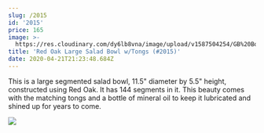 ```yaml
---
slug: /2015
id: '2015'
price: 165
image: >-
  https://res.cloudinary.com/dy6lb8vna/image/upload/v1587504254/GB%20Bowlworks%20Gallery/2015a.jpg
title: 'Red Oak Large Salad Bowl w/Tongs (#2015)'
date: 2020-04-21T21:23:48.684Z
---
```

This is a large segmented salad bowl, 11.5" diameter by 5.5" height, constructed using Red Oak.  It has 144 segments in it.  This beauty comes with the matching tongs and a bottle of mineral oil to keep it lubricated and shined up for years to come.

![](https://res.cloudinary.com/dy6lb8vna/image/upload/v1587504366/GB%20Bowlworks%20Gallery/2015b.jpg)